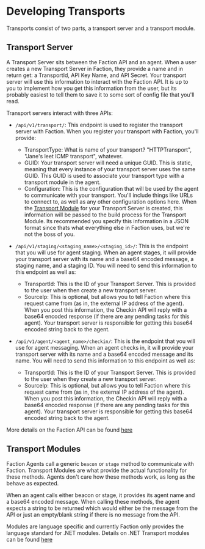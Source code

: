 # Developing Transports
Transports consist of two parts, a transport server and a transport module.

## Transport Server
A Transport Server sits between the Faction API and an agent. When a user creates a new Transport Server in Faction, they provide a name and in return get: a TransportId, API Key Name, and API Secret. Your transport server will use this information to interact with the Faction API. It is up to you to implement how you get this information from the user, but its probably easiest to tell them to save it to some sort of config file that you'll read.

Transport servers interact with three APIs:

* `/api/v1/transport/`: This endpoint is used to register the transport server with Faction. When you register your transport with Faction, you'll provide:
  - TransportType: What is name of your transport? "HTTPTransport", "Jane's leet ICMP transport", whatever.
  - GUID: Your transport server will need a unique GUID. This is static, meaning that every instance of your transport server uses the same GUID. This GUID is used to associate your transport type with a transport module in the agent.
  - Configuration: This is the configuration that will be used by the agent to communicate with your transport. You'll include things like URLs to connect to, as well as any other configuration options here. When the [Transport Module](#transport-modules) for your Transport Server is created, this information will be passed to the build process for the Transport Module. Its recommended you specify this information in a JSON format since thats what everything else in Faction uses, but we're not the boss of you.

* `/api/v1/staging/<staging_name>/<staging_id>/`: This is the endpoint that you will use for agent staging. When an agent stages, it will provide your transport server with its name and a base64 encoded message, a staging name, and a staging ID. You will need to send this information to this endpoint as well as:
  - TransportId: This is the ID of your Transport Server. This is provided to the user when then create a new transport server.
  - SourceIp: This is optional, but allows you to tell Faction where this request came from (as in, the external IP address of the agent).
When you post this information, the Checkin API will reply with a base64 encoded response (if there are any pending tasks for this agent). Your transport server is responsible for getting this base64 encoded string back to the agent.

* `/api/v1/agent/<agent_name>/checkin/`: This is the endpoint that you will use for agent messaging. When an agent checks in, it will provide your transport server with its name and a base64 encoded message and its name. You will need to send this information to this endpoint as well as:
  - TransportId: This is the ID of your Transport Server. This is provided to the user when they create a new transport server.
  - SourceIp: This is optional, but allows you to tell Faction where this request came from (as in, the external IP address of the agent).
When you post this information, the Checkin API will reply with a base64 encoded response (if there are any pending tasks for this agent). Your transport server is responsible for getting this base64 encoded string back to the agent.

More details on the Faction API can be found [here](/docs/development/api/)

## Transport Modules
Faction Agents call a generic `beacon` or `stage` method to communicate with Faction. Transport Modules are what provide the actual functionality for these methods. Agents don't care how these methods work, as long as the behave as expected.

When an agent calls either beacon or stage, it provides its agent name and a base64 encoded message. When calling these methods, the agent expects a string to be returned which would either be the message from the API or just an empty/blank string if there is no message from the API.

Modules are language specific and currently Faction only provides the language standard for .NET modules. Details on .NET Transport modules can be found [here](/docs/development/modules/dotnet/)

